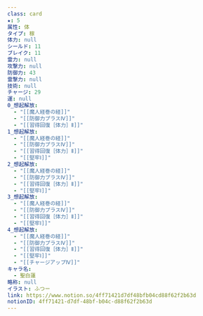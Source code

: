 ```yaml
---
class: card
★: 5
属性: 体
タイプ: 稼
体力: null
シールド: 11
ブレイク: 11
霊力: null
攻撃力: null
防御力: 43
霊撃力: null
技術: null
チャージ: 29
運: null
0_想起解放:
  - "[[魔人経巻の経]]"
  - "[[防御力プラスⅣ]]"
  - "[[習得回復［体力］Ⅱ]]"
1_想起解放:
  - "[[魔人経巻の経]]"
  - "[[防御力プラスⅣ]]"
  - "[[習得回復［体力］Ⅱ]]"
  - "[[堅牢Ⅰ]]"
2_想起解放:
  - "[[魔人経巻の経]]"
  - "[[防御力プラスⅣ]]"
  - "[[習得回復［体力］Ⅱ]]"
  - "[[堅牢Ⅰ]]"
3_想起解放:
  - "[[魔人経巻の経]]"
  - "[[防御力プラスⅣ]]"
  - "[[習得回復［体力］Ⅱ]]"
  - "[[堅牢Ⅰ]]"
4_想起解放:
  - "[[魔人経巻の経]]"
  - "[[防御力プラスⅣ]]"
  - "[[習得回復［体力］Ⅱ]]"
  - "[[堅牢Ⅰ]]"
  - "[[チャージアップⅣ]]"
キャラ名:
  - 聖白蓮
略称: null
イラスト: ふつー
link: https://www.notion.so/4ff71421d7df48bfb04cd88f62f2b63d
notionID: 4ff71421-d7df-48bf-b04c-d88f62f2b63d
---
```

